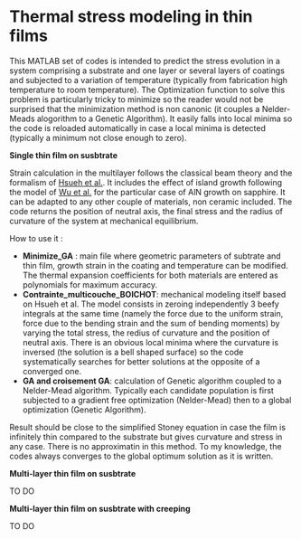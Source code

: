 # Thermal stress modeling in thin films

This MATLAB set of codes is intended to predict the stress evolution in a system comprising a substrate and one layer or several layers of coatings and subjected to a variation of temperature (typically from fabrication high temperature to room temperature).  The Optimization function to solve this problem is particularly tricky to minimize so the reader would not be surprised that the minimization method is non canonic (it couples a Nelder-Meads alogorithm to a Genetic Algorithm). It easily falls into local minima so the code is reloaded automatically in case a local minima is detected (typically a minimum not close enough to zero).

**Single thin film on susbtrate**

Strain calculation in the multilayer follows the classical beam theory and the formalism of [Hsueh et al.](https://doi.org/10.1016/S0040-6090(02)00699-5). It includes the effect of island growth following the model of [Wu et al.](https://doi.org/10.1557/PROC-0892-FF26-01) for the particular case of AlN growth on sapphire. It can be adapted to any other couple of materials, non ceramic included. The code returns the position of neutral axis, the final stress and the radius of curvature of the system at mechanical equilibrium.

How to use it : 
- **Minimize_GA** : main file where geometric parameters of subtrate and thin film, growth strain in the coating and temperature can be modified. The thermal expansion coefficients for both materials are entered as polynomials for maximum accuracy. 
- **Contrainte_multicouche_BOICHOT**: mechanical modeling itself based on Hsueh et al. The model consists in zeroing independently 3 beefy integrals at the same time (namely the force due to the uniform strain, force due to the bending strain and the sum of bending moments) by varying the total stress, the redius of curvature and the position of neutral axis. There is an obvious local minima where the curvature is inversed (the solution is a bell shaped surface) so the code systematically searches for better solutions at the opposite of a converged one.
- **GA and croisement GA**: calculation of Genetic algorithm coupled to a Nelder-Mead algorithm. Typically each candidate population is first subjected to a gradient free optimization (Nelder-Mead) then to a global optimization (Genetic Algorithm).

Result should be close to the simplified Stoney equation in case the film is infinitely thin compared to the substrate but gives curvature and stress in any case. There is no approximatin in this method. To my knowledge, the codes always converges to the global optimum solution as it is written.

**Multi-layer thin film on susbtrate**

TO DO

**Multi-layer thin film on susbtrate with creeping**

TO DO
